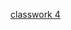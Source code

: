 [classwork 4](https://docs.google.com/document/d/1LMevJAGz-AZ8MBwj7_SM5c8Yod3drPIECCG2nyO3qm8/edit#)
